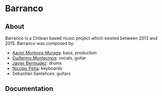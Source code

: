# Barranco

## About
Barranco is a Chilean based music project which existed between 2013 and 2015.
Barranco was composed by:
* [Aarón Montoya-Moraga](http://montoyamoraga.io/): bass, production
* [Guillermo Montecinos](http://guillemontecinos.cl/): vocals, guitar
* [Javier Bermúdez](https://cl.linkedin.com/in/javier-agustin-berm%C3%BAdez-r%C3%ADos-b42629a2): drums
* [Nicolás Peña](http://nicolaspe.com/): keyboards
* Sebastián Santelices: guitars

## Documentation
